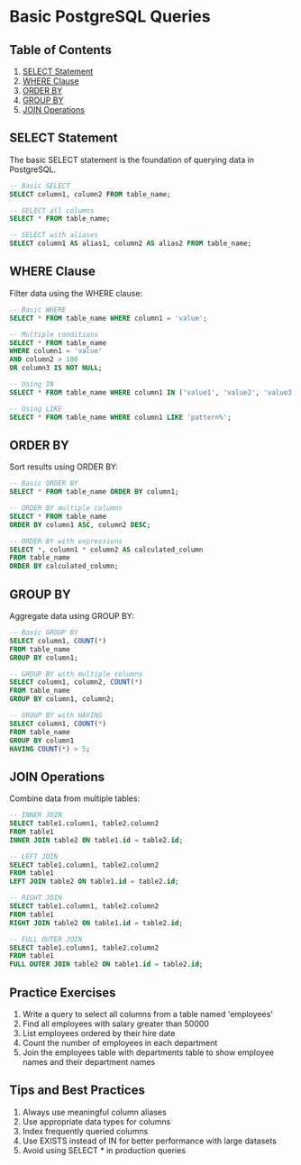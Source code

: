 # Basic PostgreSQL Queries

## Table of Contents
1. [SELECT Statement](#select-statement)
2. [WHERE Clause](#where-clause)
3. [ORDER BY](#order-by)
4. [GROUP BY](#group-by)
5. [JOIN Operations](#join-operations)

## SELECT Statement

The basic SELECT statement is the foundation of querying data in PostgreSQL.

```sql
-- Basic SELECT
SELECT column1, column2 FROM table_name;

-- SELECT all columns
SELECT * FROM table_name;

-- SELECT with aliases
SELECT column1 AS alias1, column2 AS alias2 FROM table_name;
```

## WHERE Clause

Filter data using the WHERE clause:

```sql
-- Basic WHERE
SELECT * FROM table_name WHERE column1 = 'value';

-- Multiple conditions
SELECT * FROM table_name 
WHERE column1 = 'value' 
AND column2 > 100 
OR column3 IS NOT NULL;

-- Using IN
SELECT * FROM table_name WHERE column1 IN ('value1', 'value2', 'value3');

-- Using LIKE
SELECT * FROM table_name WHERE column1 LIKE 'pattern%';
```

## ORDER BY

Sort results using ORDER BY:

```sql
-- Basic ORDER BY
SELECT * FROM table_name ORDER BY column1;

-- ORDER BY multiple columns
SELECT * FROM table_name 
ORDER BY column1 ASC, column2 DESC;

-- ORDER BY with expressions
SELECT *, column1 * column2 AS calculated_column 
FROM table_name 
ORDER BY calculated_column;
```

## GROUP BY

Aggregate data using GROUP BY:

```sql
-- Basic GROUP BY
SELECT column1, COUNT(*) 
FROM table_name 
GROUP BY column1;

-- GROUP BY with multiple columns
SELECT column1, column2, COUNT(*) 
FROM table_name 
GROUP BY column1, column2;

-- GROUP BY with HAVING
SELECT column1, COUNT(*) 
FROM table_name 
GROUP BY column1 
HAVING COUNT(*) > 5;
```

## JOIN Operations

Combine data from multiple tables:

```sql
-- INNER JOIN
SELECT table1.column1, table2.column2 
FROM table1 
INNER JOIN table2 ON table1.id = table2.id;

-- LEFT JOIN
SELECT table1.column1, table2.column2 
FROM table1 
LEFT JOIN table2 ON table1.id = table2.id;

-- RIGHT JOIN
SELECT table1.column1, table2.column2 
FROM table1 
RIGHT JOIN table2 ON table1.id = table2.id;

-- FULL OUTER JOIN
SELECT table1.column1, table2.column2 
FROM table1 
FULL OUTER JOIN table2 ON table1.id = table2.id;
```

## Practice Exercises

1. Write a query to select all columns from a table named 'employees'
2. Find all employees with salary greater than 50000
3. List employees ordered by their hire date
4. Count the number of employees in each department
5. Join the employees table with departments table to show employee names and their department names

## Tips and Best Practices

1. Always use meaningful column aliases
2. Use appropriate data types for columns
3. Index frequently queried columns
4. Use EXISTS instead of IN for better performance with large datasets
5. Avoid using SELECT * in production queries 